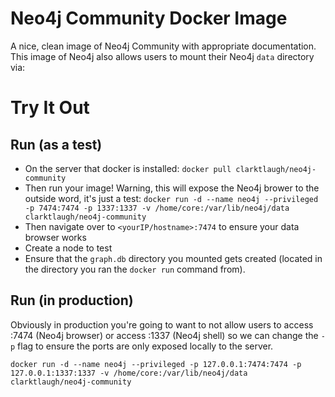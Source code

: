 # Neo4j Community Docker Image

A nice, clean image of Neo4j Community with appropriate documentation. This image of Neo4j also allows users to mount their Neo4j ``data`` directory via:

# Try It Out

## Run (as a test)

- On the server that docker is installed: 
``docker pull clarktlaugh/neo4j-community``
- Then run your image!  Warning, this will expose the Neo4j brower to the outside word, it's just a test:
``docker run -d --name neo4j --privileged -p 7474:7474 -p 1337:1337 -v /home/core:/var/lib/neo4j/data clarktlaugh/neo4j-community``
- Then navigate over to ``<yourIP/hostname>:7474`` to ensure your data browser works
- Create a node to test
- Ensure that the ``graph.db`` directory you mounted gets created (located in the directory you ran the ``docker run`` command from).  

## Run (in production)

Obviously in production you're going to want to not allow users to access :7474 (Neo4j browser) or access :1337 (Neo4j shell) so we can change the ``-p`` flag to ensure the ports are only exposed locally to the server.

``docker run -d --name neo4j --privileged -p 127.0.0.1:7474:7474 -p 127.0.0.1:1337:1337 -v /home/core:/var/lib/neo4j/data clarktlaugh/neo4j-community``
